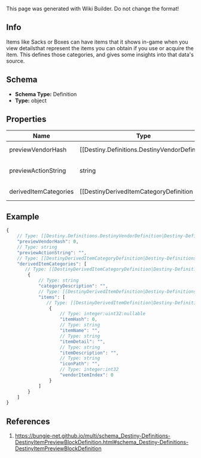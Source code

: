 <span class="wiki-builder">This page was generated with Wiki Builder. Do not change the format!</span>

## Info
Items like Sacks or Boxes can have items that it shows in-game when you view detailsthat represent the items you can obtain if you use or acquire the item. This defines those categories, and gives some insights into that data's source.

## Schema
* **Schema Type:** Definition
* **Type:** object

## Properties
Name | Type | Description
---- | ---- | -----------
previewVendorHash | [[Destiny.Definitions.DestinyVendorDefinition|Destiny-Definitions-DestinyVendorDefinition]]:integer:uint32 | If the preview data is derived from a fake &quot;Preview&quot; Vendor, this willbe the hash identifier for the DestinyVendorDefinition of that fake vendor.
previewActionString | string | If the preview has an associated action (like &quot;Open&quot;), this will be the localizedstring for that action.
derivedItemCategories | [[DestinyDerivedItemCategoryDefinition|Destiny-Definitions-Items-DestinyDerivedItemCategoryDefinition]]:Definition[] | This is a list of the items being previewed, categorized in the same way as they arein the preview UI.

## Example
```javascript
{
    // Type: [[Destiny.Definitions.DestinyVendorDefinition|Destiny-Definitions-DestinyVendorDefinition]]:integer:uint32
    "previewVendorHash": 0,
    // Type: string
    "previewActionString": "",
    // Type: [[DestinyDerivedItemCategoryDefinition|Destiny-Definitions-Items-DestinyDerivedItemCategoryDefinition]]:Definition[]
    "derivedItemCategories": [
       // Type: [[DestinyDerivedItemCategoryDefinition|Destiny-Definitions-Items-DestinyDerivedItemCategoryDefinition]]:Definition
        {
            // Type: string
            "categoryDescription": "",
            // Type: [[DestinyDerivedItemDefinition|Destiny-Definitions-Items-DestinyDerivedItemDefinition]]:Definition[]
            "items": [
               // Type: [[DestinyDerivedItemDefinition|Destiny-Definitions-Items-DestinyDerivedItemDefinition]]:Definition
                {
                    // Type: integer:uint32:nullable
                    "itemHash": 0,
                    // Type: string
                    "itemName": "",
                    // Type: string
                    "itemDetail": "",
                    // Type: string
                    "itemDescription": "",
                    // Type: string
                    "iconPath": "",
                    // Type: integer:int32
                    "vendorItemIndex": 0
                }
            ]
        }
    ]
}

```

## References
1. https://bungie-net.github.io/multi/schema_Destiny-Definitions-DestinyItemPreviewBlockDefinition.html#schema_Destiny-Definitions-DestinyItemPreviewBlockDefinition
